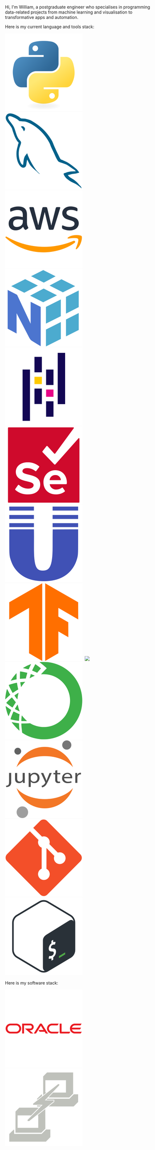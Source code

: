 Hi, I'm William, a postgraduate engineer who specialises in programming data-related projects from machine learning and visualisation to transformative apps and automation. 

Here is my current language and tools stack:

<div>
<img src="https://github.com/devicons/devicon/blob/master/icons/python/python-original.svg">
<img src="https://github.com/devicons/devicon/blob/master/icons/mysql/mysql-original.svg">
<img src="https://github.com/devicons/devicon/blob/master/icons/amazonwebservices/amazonwebservices-original-wordmark.svg">
<img src="https://github.com/devicons/devicon/blob/master/icons/numpy/numpy-original.svg">
<img src="https://github.com/devicons/devicon/blob/master/icons/pandas/pandas-original.svg">
<img src="https://github.com/devicons/devicon/blob/master/icons/selenium/selenium-original.svg">
<img src="https://github.com/devicons/devicon/blob/master/icons/unix/unix-original.svg">
<img src="https://github.com/devicons/devicon/blob/master/icons/tensorflow/tensorflow-original.svg">
<img src=>
<img src="https://github.com/seaborn/seaborn/blob/master/doc/_static/logo-wide-lightbg.svg">
<img src="https://github.com/devicons/devicon/blob/master/icons/anaconda/anaconda-original.svg">
<img src="https://github.com/devicons/devicon/blob/master/icons/jupyter/jupyter-original-wordmark.svg">
<img src="https://github.com/devicons/devicon/blob/master/icons/git/git-original.svg">
<img src="https://github.com/devicons/devicon/blob/master/icons/bash/bash-original.svg">
<div>
  
 Here is my software stack:
  
 <img src="https://github.com/devicons/devicon/blob/master/icons/oracle/oracle-original.svg">
 <img src="https://github.com/devicons/devicon/blob/master/icons/putty/putty-plain.svg">
 <img src="">

